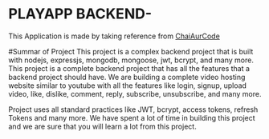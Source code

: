 # PLAYAPP BACKEND- 
This Application is made by taking reference from
[ChaiAurCode](https://youtube.com/playlist?list=PLu71SKxNbfoBGh_8p_NS-ZAh6v7HhYqHW&si=L-vox718UcJExRl6) 

#Summar of Project
This project is a complex backend project that is built with nodejs, expressjs, mongodb, mongoose, jwt, bcrypt, and many more. This project is a complete backend project that has all the features that a backend project should have. We are building a complete video hosting website similar to youtube with all the features like login, signup, upload video, like, dislike, comment, reply, subscribe, unsubscribe, and many more.

Project uses all standard practices like JWT, bcrypt, access tokens, refresh Tokens and many more. We have spent a lot of time in building this project and we are sure that you will learn a lot from this project.



